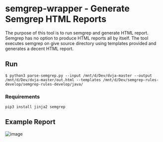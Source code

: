 # semgrep-wrapper - Generate Semgrep HTML Reports 
The purpose of this tool is to run semgrep and generate HTML report. Semgrep has no option to produce HTML reports all by itself. The tool executes semgrep on give source directory using templates provided and generates a decent HTML report.

## Run

```
$ python3 parse-semgrep.py --input /mnt/d/Dev/dvja-master --output /mnt/d/Dev/dvja-master/out.html --templates /mnt/d/Dev/semgrep-rules-develop/semgrep-rules-develop/java/
```

### Requirements

```
pip3 install jinja2 semgrep
```

## Example Report
![image](https://user-images.githubusercontent.com/35167539/205737643-562ec6dc-a6f4-4fe9-b35e-34b974513f1f.png)

